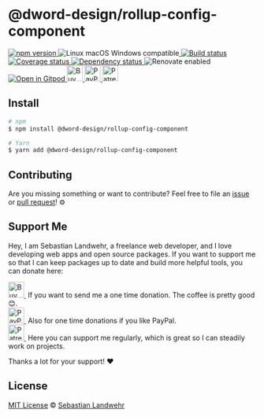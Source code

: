 <!-- TITLE/ -->
# @dword-design/rollup-config-component
<!-- /TITLE -->

<!-- BADGES/ -->
  <p>
    <a href="https://npmjs.org/package/@dword-design/rollup-config-component">
      <img
        src="https://img.shields.io/npm/v/@dword-design/rollup-config-component.svg"
        alt="npm version"
      >
    </a><img src="https://img.shields.io/badge/os-linux%20%7C%C2%A0macos%20%7C%C2%A0windows-blue" alt="Linux macOS Windows compatible"><a href="https://github.com/dword-design/rollup-config-component/actions">
      <img
        src="https://github.com/dword-design/rollup-config-component/workflows/build/badge.svg"
        alt="Build status"
      >
    </a><a href="https://codecov.io/gh/dword-design/rollup-config-component">
      <img
        src="https://codecov.io/gh/dword-design/rollup-config-component/branch/master/graph/badge.svg"
        alt="Coverage status"
      >
    </a><a href="https://david-dm.org/dword-design/rollup-config-component">
      <img src="https://img.shields.io/david/dword-design/rollup-config-component" alt="Dependency status">
    </a><img src="https://img.shields.io/badge/renovate-enabled-brightgreen" alt="Renovate enabled"><br/><a href="https://gitpod.io/#https://github.com/dword-design/rollup-config-component">
      <img src="https://gitpod.io/button/open-in-gitpod.svg" alt="Open in Gitpod">
    </a><a href="https://www.buymeacoffee.com/dword">
      <img
        src="https://www.buymeacoffee.com/assets/img/guidelines/download-assets-sm-2.svg"
        alt="Buy Me a Coffee"
        height="32"
      >
    </a><a href="https://paypal.me/SebastianLandwehr">
      <img
        src="https://dword-design.de/images/paypal.svg"
        alt="PayPal"
        height="32"
      >
    </a><a href="https://www.patreon.com/dworddesign">
      <img
        src="https://dword-design.de/images/patreon.svg"
        alt="Patreon"
        height="32"
      >
    </a>
</p>
<!-- /BADGES -->

<!-- DESCRIPTION/ -->

<!-- /DESCRIPTION -->

<!-- INSTALL/ -->
## Install

```bash
# npm
$ npm install @dword-design/rollup-config-component

# Yarn
$ yarn add @dword-design/rollup-config-component
```
<!-- /INSTALL -->

<!-- LICENSE/ -->
## Contributing

Are you missing something or want to contribute? Feel free to file an [issue](https://github.com/dword-design/rollup-config-component/issues) or [pull request](https://github.com/dword-design/rollup-config-component/pulls)! ⚙️

## Support Me

Hey, I am Sebastian Landwehr, a freelance web developer, and I love developing web apps and open source packages. If you want to support me so that I can keep packages up to date and build more helpful tools, you can donate here:

<p>
  <a href="https://www.buymeacoffee.com/dword">
    <img
      src="https://www.buymeacoffee.com/assets/img/guidelines/download-assets-sm-2.svg"
      alt="Buy Me a Coffee"
      height="32"
    >
  </a>&nbsp;If you want to send me a one time donation. The coffee is pretty good 😊.<br/>
  <a href="https://paypal.me/SebastianLandwehr">
    <img
      src="https://dword-design.de/images/paypal.svg"
      alt="PayPal"
      height="32"
    >
  </a>&nbsp;Also for one time donations if you like PayPal.<br/>
  <a href="https://www.patreon.com/dworddesign">
    <img
      src="https://dword-design.de/images/patreon.svg"
      alt="Patreon"
      height="32"
    >
  </a>&nbsp;Here you can support me regularly, which is great so I can steadily work on projects.
</p>

Thanks a lot for your support! ❤️

## License

[MIT License](https://opensource.org/licenses/MIT) © [Sebastian Landwehr](https://dword-design.de)
<!-- /LICENSE -->
